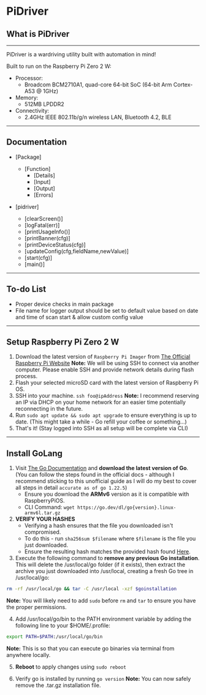 # PiDriver

## What is PiDriver
---
PiDriver is a wardriving utility built with automation in mind!

Built to run on the Raspberry Pi Zero 2 W:

- Processor:
    - Broadcom BCM2710A1, quad-core 64-bit SoC (64-bit Arm Cortex-A53 @ 1GHz)
- Memory:
    - 512MB LPDDR2
- Connectivity:
    - 2.4GHz IEEE 802.11b/g/n wireless LAN, Bluetooth 4.2, BLE

---

## Documentation

- [Package]
    - [Function]
        - [Details]
        - [Input]
        - [Output]
        - [Errors]

- [pidriver]
    - [clearScreen()]
    - [logFatal(err)]
    - [printUsageInfo()]
    - [printBanner(cfg)]
    - [printDeviceStatus(cfg)]
    - [updateConfig(cfg,fieldName,newValue)]
    - [start(cfg)]
    - [main()]


---

## To-do List

- Proper device checks in main package
- File name for logger output should be set to default value based on date and time of scan start & allow custom config value

---

## Setup Raspberry Pi Zero 2 W
1. Download the latest version of `Raspberry Pi Imager` from [The Official Raspberry Pi Website](https://www.raspberrypi.com/software/)
**Note:** We will be using SSH to connect via another computer. Please enable SSH and provide network details during flash process.
2. Flash your selected microSD card with the latest version of Raspberry Pi OS.
3. SSH into your machine. `ssh foo@ipAddress`
**Note:** I recommend reserving an IP via DHCP on your home network for an easier time potentially reconnecting in the future.
4. Run `sudo apt update && sudo apt upgrade` to ensure everything is up to date. (This might take a while - Go refill your coffee or something...)
5. That's it! (Stay logged into SSH as all setup will be complete via CLI)

---

## Install GoLang
1. Visit [The Go Documentation](https://go.dev/doc/install) and **download the latest version of Go**. (You can follow the steps found in the official docs - although I recommend sticking to this unofficial guide as I will do my best to cover all steps in detail `accurate as of go 1.22.5`)
    - Ensure you download the **ARMv6** version as it is compatible with RaspberryPiOS.
    - CLI Command: `wget https://go.dev/dl/go{version}.linux-armv6l.tar.gz`
2. **VERIFY YOUR HASHES**
    - Verifying a hash ensures that the file you downloaded isn't compromised.
    - To do this - run `sha256sum $filename` where `$filename` is the file you just downloaded.
    - Ensure the resulting hash matches the provided hash found [Here](https://go.dev/dl/).
3. Execute the following command to **remove any previous Go installation**. This will delete the /usr/local/go folder (if it exists), then extract the archive you just downloaded into /usr/local, creating a fresh Go tree in /usr/local/go:

```bash
rm -rf /usr/local/go && tar -C /usr/local -xzf $goinstallation
```
**Note:** You will likely need to add `sudo` before `rm` and `tar` to ensure you have the proper permissions.

4. Add /usr/local/go/bin to the PATH environment variable by adding the following line to your $HOME/.profile:

```bash
export PATH=$PATH:/usr/local/go/bin
```
**Note:** This is so that you can execute go binaries via terminal from anywhere locally.

5. **Reboot** to apply changes using `sudo reboot`

6. Verify go is installed by running `go version`
**Note:** You can now safely remove the .tar.gz installation file.

